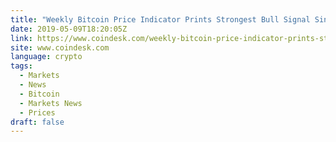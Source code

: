 ```yaml
---
title: "Weekly Bitcoin Price Indicator Prints Strongest Bull Signal Since Early 2018"
date: 2019-05-09T18:20:05Z
link: https://www.coindesk.com/weekly-bitcoin-price-indicator-prints-strongest-bull-signal-since-early-2018?utm_medium=RSS&utm_source=news.12bit.vn
site: www.coindesk.com
language: crypto
tags:
  - Markets
  - News
  - Bitcoin
  - Markets News
  - Prices
draft: false
---
```

